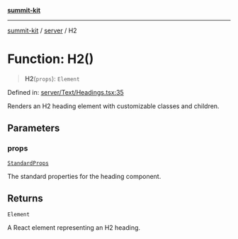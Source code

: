 [**summit-kit**](../../README.md)

***

[summit-kit](../../modules.md) / [server](../README.md) / H2

# Function: H2()

> **H2**(`props`): `Element`

Defined in: [server/Text/Headings.tsx:35](https://github.com/andrewgremlich/summit-kit/blob/1ec5a7906d21614d7daffeb0dce4c10e19b10d65/src/react/server/Text/Headings.tsx#L35)

Renders an H2 heading element with customizable classes and children.

## Parameters

### props

[`StandardProps`](../type-aliases/StandardProps.md)

The standard properties for the heading component.

## Returns

`Element`

A React element representing an H2 heading.
